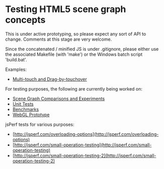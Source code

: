 
Testing HTML5 scene graph concepts
==================================

This is under active prototyping, so please expect any sort of API to change. Comments at this stage are very welcome.

Since the concatenated / minified JS is under .gitignore, please either use the
associated Makefile (with 'make') or the Windows batch script 'build.bat'.

Examples:
* [Multi-touch and Drag-by-touchover](http://phet.colorado.edu/files/phet-scene/examples/multi-touch.html)

For testing purposes, the following are currently being worked on:
* [Scene Graph Comparisons and Experiments](http://phet.colorado.edu/files/phet-scene/tests/easel-performance/easel-tests.html)
* [Unit Tests](http://phet.colorado.edu/files/phet-scene/tests/unit-tests/unit-tests.html)
* [Benchmarks](http://phet.colorado.edu/files/phet-scene/tests/benchmarks/benchmarks.html)
* [WebGL Prototype](http://phet.colorado.edu/files/phet-scene/tests/webgl-test/webgl-test.html)

jsPerf tests for various purposes:
* [http://jsperf.com/overloading-options](http://jsperf.com/overloading-options)
* [http://jsperf.com/small-operation-testing](http://jsperf.com/small-operation-testing)
* [http://jsperf.com/small-operation-testing-2](http://jsperf.com/small-operation-testing-2)
